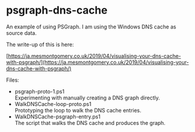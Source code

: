 # psgraph-dns-cache

An example of using PSGraph. I am using the Windows DNS cache as source data.

The write-up of this is here:

[https://ja.mesmontgomery.co.uk/2019/04/visualising-your-dns-cache-with-psgraph/](https://ja.mesmontgomery.co.uk/2019/04/visualising-your-dns-cache-with-psgraph/)

Files:

* psgraph-proto-1.ps1  
Experimenting with manually creating a DNS graph directly.
* WalkDNSCache-loop-proto.ps1  
Prototyping the loop to walk the DNS cache entries.
* WalkDNSCache-psgraph-entry.ps1  
The script that walks the DNS cache and produces the graph.